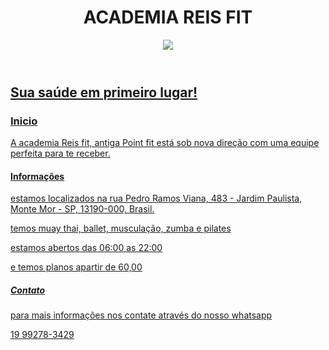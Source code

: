 <!DOCTYPE html>
<html lang="pt-br">
<head> 
<meta charset=UTF-8>
<title> ACADEMIA REIS FIT </title>
 <link rel="stylesheet" href="style.css">
</head>
<body>
<header> 
<h1> ACADEMIA REIS FIT </h1>
<img src="https://saude.sesisc.org.br/wp-content/uploads/sites/13/2023/09/Beneficios-de-fazer-academia-Para-sua-saude-e-seu-corpo-scaled.jpg">
<nav> 
<a href='#'<[Contato](https://www.instagram.com/reisfit_academia/)</a>
</nav>
</header>
  <main>
    <article>
      <h2>Sua saúde em primeiro lugar! </h2>
     <h3>Inicio</h3>
     <p> A academia Reis fit, antiga Point fit está sob nova direção com uma equipe perfeita para te receber.
   
   <h4> Informações</h4>
   <p> estamos localizados na rua Pedro Ramos Viana, 483 - Jardim Paulista, Monte Mor - SP, 13190-000, Brasil. </p>
   <p>temos muay thai, ballet, musculação, zumba e pilates</p>
   <p>estamos abertos das 06:00 as 22:00 </p>
   <p>e temos planos apartir de 60,00</p>
  
   <h5>Contato</h5>
   <p> para mais informações nos contate através do nosso whatsapp</p>
   <p>19 99278-3429</p>
